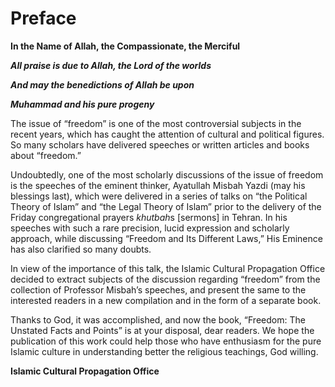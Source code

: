 Preface
=======

 **In the Name of Allah, the Compassionate, the Merciful**

***All praise is due to Allah, the Lord of the worlds***

***And may the benedictions of Allah be upon***

***Muhammad and his pure progeny***

The issue of “freedom” is one of the most controversial subjects in the
recent years, which has caught the attention of cultural and political
figures. So many scholars have delivered speeches or written articles
and books about “freedom.”

Undoubtedly, one of the most scholarly discussions of the issue of
freedom is the speeches of the eminent thinker, Ayatullah Misbah Yazdi
(may his blessings last), which were delivered in a series of talks on
“the Political Theory of Islam” and “the Legal Theory of Islam” prior to
the delivery of the Friday congregational prayers *khutbah*s [sermons]
in Tehran. In his speeches with such a rare precision, lucid expression
and scholarly approach, while discussing “Freedom and Its Different
Laws,” His Eminence has also clarified so many doubts.

In view of the importance of this talk, the Islamic Cultural Propagation
Office decided to extract subjects of the discussion regarding “freedom”
from the collection of Professor Misbah’s speeches, and present the same
to the interested readers in a new compilation and in the form of a
separate book.

Thanks to God, it was accomplished, and now the book, “Freedom: The
Unstated Facts and Points” is at your disposal, dear readers. We hope
the publication of this work could help those who have enthusiasm for
the pure Islamic culture in understanding better the religious
teachings, God willing.

**Islamic Cultural Propagation Office**


